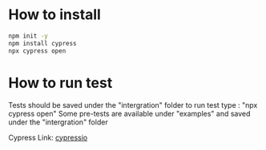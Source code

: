 # How to install
```bash
npm init -y
npm install cypress
npx cypress open
```

# How to run test
Tests should be saved under the "intergration" folder
to run test type : "npx cypress open"
Some pre-tests are available under "examples" and saved under the "intergration" folder

Cypress Link: [cypressio](https://docs.cypress.io/guides/overview/why-cypress.html#In-a-nutshell)<br />